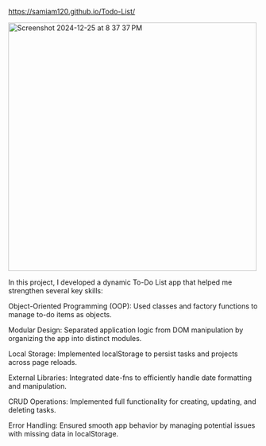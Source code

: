 https://samiam120.github.io/Todo-List/


<img width="500" alt="Screenshot 2024-12-25 at 8 37 37 PM" src="https://github.com/user-attachments/assets/593ac1aa-06c3-45fd-ba56-780da84b3de1" />


In this project, I developed a dynamic To-Do List app that helped me strengthen several key skills:

Object-Oriented Programming (OOP): Used classes and factory functions to manage to-do items as objects.

Modular Design: Separated application logic from DOM manipulation by organizing the app into distinct modules.

Local Storage: Implemented localStorage to persist tasks and projects across page reloads.

External Libraries: Integrated date-fns to efficiently handle date formatting and manipulation.

CRUD Operations: Implemented full functionality for creating, updating, and deleting tasks.

Error Handling: Ensured smooth app behavior by managing potential issues with missing data in localStorage.




